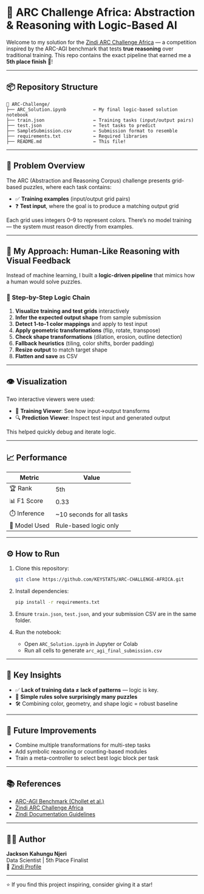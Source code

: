 # 🧠 ARC Challenge Africa: Abstraction & Reasoning with Logic-Based AI

Welcome to my solution for the [Zindi ARC Challenge Africa](https://zindi.africa/competitions/the-arc-challenge-africa) — a competition inspired by the ARC-AGI benchmark that tests **true reasoning** over traditional training. This repo contains the exact pipeline that earned me a **5th place finish** 🏅!

---

## 📦 Repository Structure

```
📁 ARC-Challenge/
├── ARC_Solution.ipynb          ← My final logic-based solution notebook
├── train.json                  ← Training tasks (input/output pairs)
├── test.json                   ← Test tasks to predict
├── SampleSubmission.csv        ← Submission format to resemble
├── requirements.txt            ← Required libraries
├── README.md                   ← This file!
```

---

## 🎯 Problem Overview

The ARC (Abstraction and Reasoning Corpus) challenge presents grid-based puzzles, where each task contains:
- ✅ **Training examples** (input/output grid pairs)
- ❓ **Test input**, where the goal is to produce a matching output grid

Each grid uses integers 0–9 to represent colors. There’s no model training — the system must reason directly from examples.

---

## 🚀 My Approach: Human-Like Reasoning with Visual Feedback

Instead of machine learning, I built a **logic-driven pipeline** that mimics how a human would solve puzzles.

### 🧩 Step-by-Step Logic Chain

1. **Visualize training and test grids** interactively
2. **Infer the expected output shape** from sample submission
3. **Detect 1-to-1 color mappings** and apply to test input
4. **Apply geometric transformations** (flip, rotate, transpose)
5. **Check shape transformations** (dilation, erosion, outline detection)
6. **Fallback heuristics** (tiling, color shifts, border padding)
7. **Resize output** to match target shape
8. **Flatten and save** as CSV

---

## 👁️ Visualization

Two interactive viewers were used:
- 🧠 **Training Viewer**: See how input→output transforms
- 🔍 **Prediction Viewer**: Inspect test input and generated output

This helped quickly debug and iterate logic.

---

## 📈 Performance

| Metric        | Value                  |
|---------------|------------------------|
| 🏆 Rank        | 5th                  |
| 📊 F1 Score    | 0.33      |
| ⏱️ Inference   | ~10 seconds for all tasks |
| 🤖 Model Used  | Rule-based logic only  |

---
## ⚙️ How to Run

1. Clone this repository:
   ```bash
   git clone https://github.com/KEYSTATS/ARC-CHALLENGE-AFRICA.git
   ```

2. Install dependencies:
   ```bash
   pip install -r requirements.txt
   ```

3. Ensure `train.json`, `test.json`, and your submission CSV are in the same folder.

4. Run the notebook:
   - Open `ARC_Solution.ipynb` in Jupyter or Colab
   - Run all cells to generate `arc_agi_final_submission.csv`

---

## 📌 Key Insights

- ✅ **Lack of training data ≠ lack of patterns** — logic is key.
- 🧠 **Simple rules solve surprisingly many puzzles**
- 🛠️ Combining color, geometry, and shape logic = robust baseline

---

## 🔮 Future Improvements

- Combine multiple transformations for multi-step tasks
- Add symbolic reasoning or counting-based modules
- Train a meta-controller to select best logic block per task

---

## 📚 References

- [ARC-AGI Benchmark (Chollet et al.)](https://arxiv.org/abs/2412.04604)
- [Zindi ARC Challenge Africa](https://zindi.africa/competitions/the-arc-challenge-africa)
- [Zindi Documentation Guidelines](https://zindi.africa/learn/documentation-guideline)

---

## 👨‍💻 Author

**Jackson Kahungu Njeri**  
Data Scientist | 5th Place Finalist  
🔗 [Zindi Profile](https://zindi.africa/users/keystats)

---

⭐ If you find this project inspiring, consider giving it a star!
